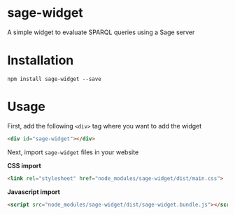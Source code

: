 # sage-widget

A simple widget to evaluate SPARQL queries using a Sage server

# Installation

```
npm install sage-widget --save
```

# Usage

First, add the following `<div>` tag where you want to add the widget
```html
<div id="sage-widget"></div>
```

Next, import `sage-widget` files in your website

**CSS import**
```html
<link rel="stylesheet" href="node_modules/sage-widget/dist/main.css">
```

**Javascript import**
```html
<script src="node_modules/sage-widget/dist/sage-widget.bundle.js"></script>
```
